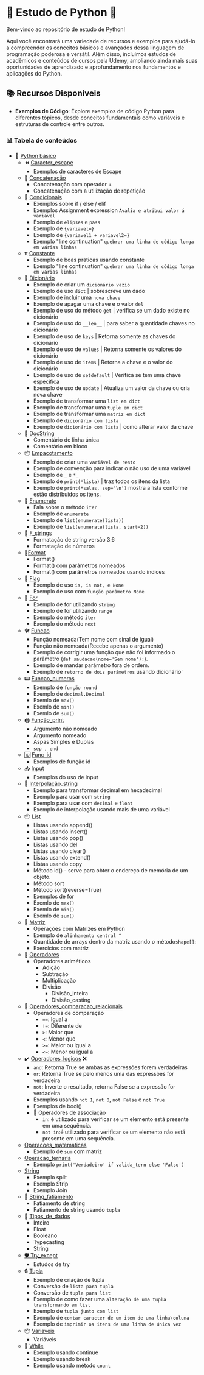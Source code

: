 # 🐍 Estudo de Python 🚀

Bem-vindo ao repositório de estudo de Python!

Aqui você encontrará uma variedade de recursos e exemplos para ajudá-lo a compreender os conceitos básicos e avançados dessa linguagem de programação poderosa e versátil. Além disso, incluímos estudos de acadêmicos e conteúdos de cursos pela Udemy, ampliando ainda mais suas oportunidades de aprendizado e aprofundamento nos fundamentos e aplicações do Python.

## 📚 Recursos Disponíveis

- **Exemplos de Código**: Explore exemplos de código Python para diferentes tópicos, desde conceitos fundamentais como variáveis e estruturas de controle entre outros.

### 📊 Tabela de conteúdos

- 🧱 [Python básico](#python-básico)
    - ⏪ [Caracter_escape](https://github.com/FabioFlorencio/curso-de-python/tree/master/python_basico/caracter_escape)
      - Exemplos de caracteres de Escape
    - 🔗 [Concatenação](https://github.com/FabioFlorencio/curso-de-python/tree/master/python_basico/concatenacao)
      - Concatenação com operador +
      - Concatenação com a utilização de repetição
    - 🚦 [Condicionais](https://github.com/FabioFlorencio/curso-de-python/tree/master/python_basico/condicionais)
      - Exemplos sobre if / else / elif
      - Exemplos Assignment expression `Avalia e atribui valor á variável`
      - Exemplo de `elipses` e `pass`
      - Exemplo de `{variavel=}`
      - Exemplo de `{variavel1 + variavel2=}`
      - Exemplo "line continuation" `quebrar uma linha de código longa em várias linhas`
    - π [Constante](https://github.com/FabioFlorencio/curso-de-python/tree/master/python_basico/constante)
      - Exemplo de boas praticas usando constante
      - Exemplo "line continuation" `quebrar uma linha de código longa em várias linhas`
    - 📖 [Dicionário](https://github.com/FabioFlorencio/curso-de-python/tree/master/python_basico/dicionarios)
      - Exemplo de criar um `dicionário vazio`
      - Exemplo de uso `dict` | sobrescreve um dado
      - Exemplo de incluir uma `nova chave`
      - Exemplo de apagar uma chave e o valor `del `
      - Exemplo de uso do método `get` | verifica se um dado existe no dicionário
      - Exemplo de uso do `__len__` | para saber a quantidade chaves no dicionário
      - Exemplo de uso de `keys` | Retorna somente as chaves do dicionário
      - Exemplo de uso de `values` | Retorna somente os valores do dicionário
      - Exemplo de uso de `items` | Retorna a chave e o valor do dicionário
      - Exemplo de uso de `setdefault` | Verifica se tem uma chave especifica
      - Exemplo de uso de `update` | Atualiza um valor da chave ou cria nova chave 
      - Exemplo de transformar uma `list em dict`
      - Exemplo de transformar uma `tuple em dict`
      - Exemplo de transformar uma `matriz em dict`
      - Exemplo de `dicionário com lista` 
      - Exemplo de `dicionário com lista` | como alterar valor da chave     
    - 📝 [DocString](https://github.com/FabioFlorencio/curso-de-python/tree/master/python_basico/DocString)
      - Comentário de linha única
      - Comentário em bloco
    - 📦 [Empacotamento](https://github.com/FabioFlorencio/curso-de-python/tree/master/python_basico/empacotamento_desempacotamento)
      - Exemplo de criar uma `variável de resto`
      - Exemplo de convenção para indicar o não uso de uma variável
      - Exemplo de `_` e `*_`
      - Exemplo de `print(*lista)` | traz todos os itens da lista
      - Exemplo de `print(*salas, sep='\n')` mostra a lista conforme estão distribuidos os itens.
    - 📝 [Enumerate](https://github.com/FabioFlorencio/curso-de-python/tree/master/python_basico/enumerate)
      - Fala sobre o método `iter`
      - Exemplo de `enumerate`
      - Exemplo de `list(enumerate(lista))`
      - Exemplo de `list(enumerate(lista, start=2))`
    - 🏹 [F_strings](https://github.com/FabioFlorencio/curso-de-python/tree/master/python_basico/f_strings)
      - Formatação de string versão 3.6
      - Formatação de números
    - 📝[Format](https://github.com/FabioFlorencio/curso-de-python/tree/master/python_basico/format)
      - Format()
      - Format() com parâmetros nomeados
      - Format() com parâmetros nomeados usando índices
    - 🏁 [Flag](https://github.com/FabioFlorencio/curso-de-python/tree/master/python_basico/flag)
      - Exemplo de uso `is, is not, e None`
      - Exemplo de uso com `função parâmetro None`
    - 🔄 [For](https://github.com/FabioFlorencio/curso-de-python/tree/master/python_basico/for)
      - Exemplo de for utilizando `string`
      - Exemplo de for utilizando `range`
      - Exemplo do método `iter`
      - Exemplo do método `next`
    - 🛠️ [Funcao](https://github.com/FabioFlorencio/curso-de-python/tree/master/python_basico/funcao)
      - Função nomeada(Tem nome com sinal de igual)
      - Função não nomeada(Recebe apenas o argumento)
      - Exemplo de corrigir uma função que não foi informado o parâmetro (`def saudacao(nome='Sem nome'):`).
      - Exemplo de mandar parâmetro fora de ordem.
      - Exemplo de `retorno de dois parâmetros` usando dicionário`
    - 📟 [Funcao_numeros](https://github.com/FabioFlorencio/curso-de-python/tree/master/python_basico/funcao_numeros)
      - Exemplo de `função round`
      - Exemplo de `decimal.Decimal` 
      - Exemlo de `max()`
      - Exemlo de `min()`
      - Exemlo de `sum()`
    - 🖨️ [Função_print](https://github.com/FabioFlorencio/curso-de-python/tree/master/python_basico/funcao_print)
      - Argumento não nomeado
      - Argumento nomeado
      - Aspas Simples e Duplas
      - `sep , end`
    - 🆔 [Func_id](https://github.com/FabioFlorencio/curso-de-python/tree/master/python_basico/func_id)
      - Exemplos de função id
    - 📥 [Input](https://github.com/FabioFlorencio/curso-de-python/tree/master/python_basico/input)
      - Exemplos do uso de input
    - 🎯 [Interpolação_string](https://github.com/FabioFlorencio/curso-de-python/tree/master/python_basico/interpolacao_string)
       - Exemplo para transformar decimal em hexadecimal
       - Exemplo para usar com `string`
       - Exemplo para usar com `decimal` e `float`
       - Exemplo de interpolação usando mais de uma variável 
    - 📦 [List](https://github.com/FabioFlorencio/curso-de-python/tree/master/python_basico/list)
      - Listas usando append()
      - Listas usando insert()
      - Listas usando pop()
      - Listas usando del
      - Listas usando clear()
      - Listas usando extend()
      - Listas usando copy
      - Método id() - serve para obter o endereço de memória de um objeto.
      - Método sort
      - Método sort(reverse=True)
      - Exemplos de for
      - Exemlo de `max()`
      - Exemlo de `min()`
      - Exemlo de `sum()`
    - 🧩 [Matriz](https://github.com/FabioFlorencio/curso-de-python/tree/master/python_basico/matriz)
      - Operações com Matrizes em Python
      - Exemplo de `alinhamento central ^`
      - Quantidade de arrays dentro da matriz usando o método`shape[]`:
      - Exercícios com matriz
    - 🧮 [Operadores](https://github.com/FabioFlorencio/curso-de-python/tree/master/python_basico/matriz)
      - Operadores ariméticos
        - Adição
        - Subtração
        - Multiplicação
        - Divisão 
          - Divisão_inteira
          - Divisão_casting            
    - 🧮 [Operadores_comparacao_relacionais](https://github.com/FabioFlorencio/curso-de-python/tree/master/python_basico/operadores_comparacao_relacionais)      
      - Operadores de comparação
        - `==`: Igual a
        - `!=`: Diferente de
        - `>`: Maior que
        - `<`: Menor que
        - `>=`: Maior ou igual a
        - `<=`: Menor ou igual a
    - ✔️ [Operadores_logicos](https://github.com/FabioFlorencio/curso-de-python/tree/master/python_basico/operadores_logicos) ❌ 
      - `and`: Retorna True se ambas as expressões forem verdadeiras
      - `or`: Retorna True se pelo menos uma das expressões for verdadeira
      - `not`: Inverte o resultado, retorna False se a expressão for verdadeira
      - Exemplos usando `not 1`, `not 0`, `not False` e `not True`
      - Exemplos de bool()
      - 🤝 Operadores de associação 
        - `in`: é utilizado para verificar se um elemento está presente em uma sequência.
        - `not in`:é utilizado para verificar se um elemento não está presente em uma sequência.
    - [Operacoes_matematicas](https://github.com/FabioFlorencio/curso-de-python/tree/master/python_basico/operacoes_matematicas)
        - Exemplo de `sum` com matriz
    - [Operacao_ternaria](https://github.com/FabioFlorencio/curso-de-python/tree/master/python_basico/operador_ternario)
      - Exemplo `print('Verdadeiro' if valida_tern else 'Falso')`
    - [String](https://github.com/FabioFlorencio/curso-de-python/tree/master/python_basico/string)
      - Exemplo split
      - Exemplo Strip
      - Exemplo Join           
    - 🔪 [String_fatiamento](https://github.com/FabioFlorencio/curso-de-python/tree/master/python_basico/string_fatiamento)
      - Fatiamento de string
      - Fatiamento de string usando `tupla`
    - 🎲 [Tipos_de_dados](https://github.com/FabioFlorencio/curso-de-python/tree/master/python_basico/tipos_de_dados)
      - Inteiro
      - Float
      - Booleano
      - Typecasting
      - String
  - [🛡️ Try_except](https://github.com/FabioFlorencio/curso-de-python/tree/master/python_basico/try_except)
    - Estudos de try
  - 🔒 [Tupla](https://github.com/FabioFlorencio/curso-de-python/tree/master/python_basico/tupla)
    - Exemplo de criação de tupla
    - Conversão de `lista para tupla`
    - Conversão de `tupla para list`
    - Exemplo de como fazer uma `alteração de uma tupla transformando em list`
    - Exemplo de `tupla junto com list`
    - Exemplo de `contar caracter de um item de uma linha\coluna`
    - Exemplo de `imprimir os itens de uma linha de única vez`
  - 📦 [Variaveis](https://github.com/FabioFlorencio/curso-de-python/tree/master/python_basico/variaveis)
    - Variáveis
  - 🔁 [While](https://github.com/FabioFlorencio/curso-de-python/tree/master/python_basico/while)
    - Exemplo usando continue
    - Exemplo usando break
    - Exemplo usando método `count`
  











